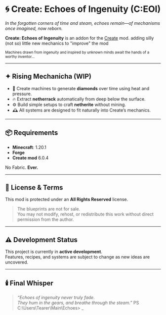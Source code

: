 # 🌀 Create: Echoes of Ingenuity (C:EOI)

_In the forgotten corners of time and steam, echoes remain—of mechanisms once imagined, now reborn._

**Create: Echoes of Ingenuity** is an addon for the [Create](https://www.curseforge.com/minecraft/mc-mods/create) mod. adding silly (not so) little new mechanics to "improve" the mod

<sub> Machines drawn from ingenuity and inspired by unknown minds await the hands of a worthy inventor... <sub>

---

## ✦ Rising Mechanicha (WIP)
- 🔷 Create machines to generate **diamonds** over time using heat and pressure.
- 🔥 Extract **netherrack** automatically from deep below the surface.
- ⚙️ Build simple setups to craft **netherite** without mining.
- 🕰️ All systems are designed to fit naturally into Create’s mechanics.

---

## 📦 Requirements
- **Minecraft**: 1.20.1
- **Forge**
- **Create mod** 6.0.4

No Fabric. **Ever.**

---

## 📜 License & Terms
This mod is protected under an **All Rights Reserved** license.  
> The blueprints are not for sale.  
You may not modify, rehost, or redistribute this work without direct permission from the author.

---

## ⚠️ Development Status
This project is currently in **active development**.  
Features, recipes, and systems are subject to change as new ideas are uncovered.

---

## 🕯️ Final Whisper
> _“Echoes of ingenuity never truly fade.  
They hum in the gears, and breathe through the steam.”_
PS C:\Users\Tearer\Main\Echoes> _
